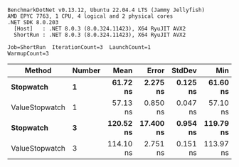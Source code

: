 ```

BenchmarkDotNet v0.13.12, Ubuntu 22.04.4 LTS (Jammy Jellyfish)
AMD EPYC 7763, 1 CPU, 4 logical and 2 physical cores
.NET SDK 8.0.203
  [Host]   : .NET 8.0.3 (8.0.324.11423), X64 RyuJIT AVX2
  ShortRun : .NET 8.0.3 (8.0.324.11423), X64 RyuJIT AVX2

Job=ShortRun  IterationCount=3  LaunchCount=1  
WarmupCount=3  

```
| Method         | Number | Mean      | Error     | StdDev   | Min       | Max       | Gen0   | Allocated |
|--------------- |------- |----------:|----------:|---------:|----------:|----------:|-------:|----------:|
| **Stopwatch**      | **1**      |  **61.72 ns** |  **2.275 ns** | **0.125 ns** |  **61.60 ns** |  **61.85 ns** | **0.0005** |      **40 B** |
| ValueStopwatch | 1      |  57.13 ns |  0.850 ns | 0.047 ns |  57.10 ns |  57.18 ns |      - |         - |
| **Stopwatch**      | **3**      | **120.52 ns** | **17.400 ns** | **0.954 ns** | **119.79 ns** | **121.60 ns** | **0.0005** |      **40 B** |
| ValueStopwatch | 3      | 114.10 ns |  2.751 ns | 0.151 ns | 113.97 ns | 114.27 ns |      - |         - |
